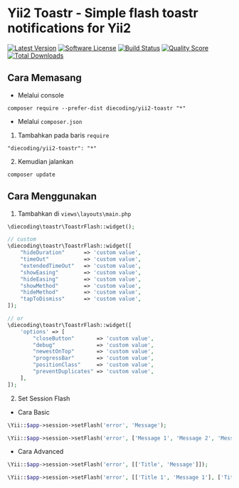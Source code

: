 # Yii2 Toastr - Simple flash toastr notifications for Yii2

[![Latest Version](https://img.shields.io/github/release/die-coding/yii2-toastr.svg?style=flat-square)](https://github.com/die-coding/yii2-toastr/releases)
[![Software License](https://img.shields.io/badge/license-BSD-brightgreen.svg?style=flat-square)](LICENSE.md)
[![Build Status](https://img.shields.io/travis/die-coding/yii2-toastr/master.svg?style=flat-square)](https://travis-ci.org/die-coding/yii2-toastr)
[![Quality Score](https://img.shields.io/scrutinizer/g/die-coding/yii2-toastr.svg?style=flat-square)](https://scrutinizer-ci.com/g/die-coding/yii2-toastr)
[![Total Downloads](https://img.shields.io/packagist/dt/die-coding/yii2-toastr.svg?style=flat-square)](https://packagist.org/packages/die-coding/yii2-toastr)

## Cara Memasang

* Melalui console

```
composer require --prefer-dist diecoding/yii2-toastr "*"
```

* Melalui `composer.json`

1. Tambahkan pada baris `require`

```
"diecoding/yii2-toastr": "*"
```

2. Kemudian jalankan

```
composer update
```


## Cara Menggunakan

1. Tambahkan di `views\layouts\main.php`

```php
\diecoding\toastr\ToastrFlash::widget();

// custom
\diecoding\toastr\ToastrFlash::widget([
    "hideDuration"      => 'custom value',
    "timeOut"           => 'custom value',
    "extendedTimeOut"   => 'custom value',
    "showEasing"        => 'custom value',
    "hideEasing"        => 'custom value',
    "showMethod"        => 'custom value',
    "hideMethod"        => 'custom value',
    "tapToDismiss"      => 'custom value',
]);

// or
\diecoding\toastr\ToastrFlash::widget([
    'options' => [
        "closeButton"       => 'custom value',
        "debug"             => 'custom value',
        "newestOnTop"       => 'custom value',
        "progressBar"       => 'custom value',
        "positionClass"     => 'custom value',
        "preventDuplicates" => 'custom value',
    ],
]);
```

2. Set Session Flash
  * Cara Basic

```php
\Yii::$app->session->setFlash('error', 'Message');

\Yii::$app->session->setFlash('error', ['Message 1', 'Message 2', 'Message 3']);
```

  * Cara Advanced

```php
\Yii::$app->session->setFlash('error', [['Title', 'Message']]);

\Yii::$app->session->setFlash('error', [['Title 1', 'Message 1'], ['Title 2', 'Message 2'], ['Title 3', 'Message 3']]);
```

